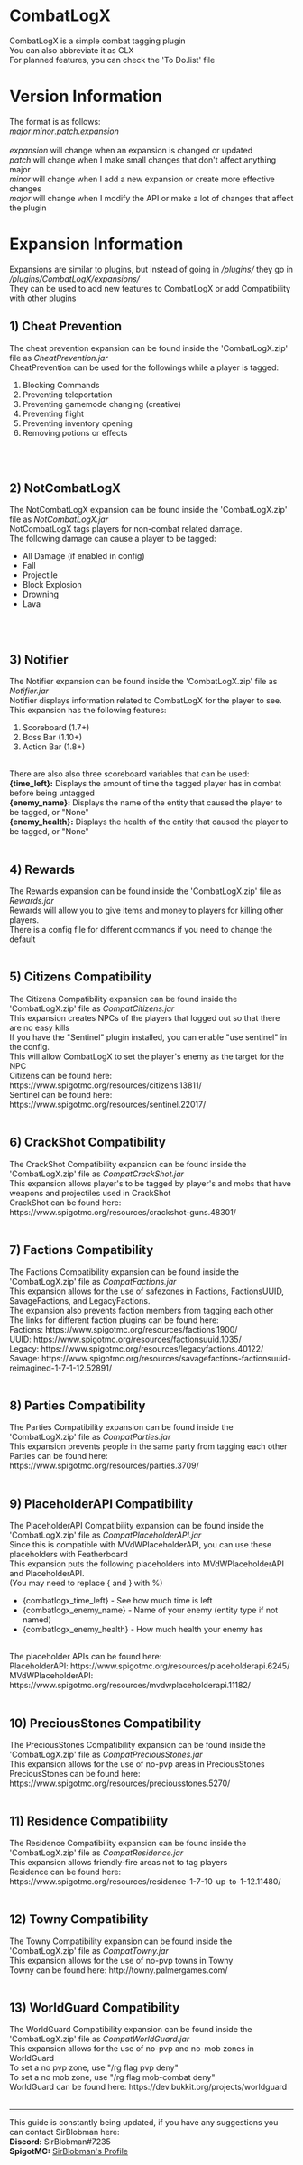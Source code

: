 <h1>CombatLogX</h1>
CombatLogX is a simple combat tagging plugin<br/>
You can also abbreviate it as CLX<br/>
For planned features, you can check the 'To Do.list' file<br/>

<h1>Version Information</h1>
The format is as follows:<br/>
<i>major</i>.<i>minor</i>.<i>patch</i>.<i>expansion</i><br/>
<br/>
<i>expansion</i> will change when an expansion is changed or updated<br/>
<i>patch</i> will change when I make small changes that don't affect anything major<br/>
<i>minor</i> will change when I add a new expansion or create more effective changes<br/>
<i>major</i> will change when I modify the API or make a lot of changes that affect the plugin<br/>

<h1>Expansion Information</h1>
Expansions are similar to plugins, but instead of going in <i>/plugins/</i> they go in <i>/plugins/CombatLogX/expansions/</i><br/>
They can be used to add new features to CombatLogX or add Compatibility with other plugins<br/>

<h2>1) Cheat Prevention</h2>
The cheat prevention expansion can be found inside the 'CombatLogX.zip' file as <i>CheatPrevention.jar</i><br/>
CheatPrevention can be used for the followings while a player is tagged:<br/>
<ol type="1">
  <li>Blocking Commands</li>
  <li>Preventing teleportation</li>
  <li>Preventing gamemode changing (creative)</li>
  <li>Preventing flight</li>
  <li>Preventing inventory opening</li>
  <li>Removing potions or effects</li>
</ol><br/><br/>

<h2>2) NotCombatLogX</h2>
The NotCombatLogX expansion can be found inside the 'CombatLogX.zip' file as <i>NotCombatLogX.jar</i><br/>
NotCombatLogX tags players for non-combat related damage.<br/>
The following damage can cause a player to be tagged:<br/>
<ul>
  <li>All Damage (if enabled in config)</li>
  <li>Fall</li>
  <li>Projectile</li>
  <li>Block Explosion</li>
  <li>Drowning</li>
  <li>Lava</li>
</ul><br/><br/>

<h2>3) Notifier</h2>
The Notifier expansion can be found inside the 'CombatLogX.zip' file as <i>Notifier.jar</i><br/>
Notifier displays information related to CombatLogX for the player to see.<br/>
This expansion has the following features:<br/>
<ol type="1">
  <li>Scoreboard (1.7+)</li>
  <li>Boss Bar (1.10+)</li>
  <li>Action Bar (1.8+)</li>
</ol><br/>
There are also also three scoreboard variables that can be used:<br/>
<b>{time_left}:</b> Displays the amount of time the tagged player has in combat before being untagged<br/>
<b>{enemy_name}:</b> Displays the name of the entity that caused the player to be tagged, or "None"<br/>
<b>{enemy_health}:</b> Displays the health of the entity that caused the player to be tagged, or "None"<br/><br/>

<h2>4) Rewards</h2>
The Rewards expansion can be found inside the 'CombatLogX.zip' file as <i>Rewards.jar</i><br/>
Rewards will allow you to give items and money to players for killing other players.<br/>
There is a config file for different commands if you need to change the default<br/><br/>

<h2>5) Citizens Compatibility</h2>
The Citizens Compatibility expansion can be found inside the 'CombatLogX.zip' file as <i>CompatCitizens.jar</i><br/>
This expansion creates NPCs of the players that logged out so that there are no easy kills<br/>
If you have the "Sentinel" plugin installed, you can enable "use sentinel" in the config.<br/>
This will allow CombatLogX to set the player's enemy as the target for the NPC<br/>
Citizens can be found here: https://www.spigotmc.org/resources/citizens.13811/<br/>
Sentinel can be found here: https://www.spigotmc.org/resources/sentinel.22017/<br/><br/>

<h2>6) CrackShot Compatibility</h2>
The CrackShot Compatibility expansion can be found inside the 'CombatLogX.zip' file as <i>CompatCrackShot.jar</i><br/>
This expansion allows player's to be tagged by player's and mobs that have weapons and projectiles used in CrackShot<br/>
CrackShot can be found here: https://www.spigotmc.org/resources/crackshot-guns.48301/<br/><br/>

<h2>7) Factions Compatibility</h2>
The Factions Compatibility expansion can be found inside the 'CombatLogX.zip' file as <i>CompatFactions.jar</i><br/>
This expansion allows for the use of safezones in Factions, FactionsUUID, SavageFactions, and LegacyFactions.<br/>
The expansion also prevents faction members from tagging each other<br/>
The links for different faction plugins can be found here:<br/>
Factions: https://www.spigotmc.org/resources/factions.1900/<br/>
UUID: https://www.spigotmc.org/resources/factionsuuid.1035/<br/>
Legacy: https://www.spigotmc.org/resources/legacyfactions.40122/<br/>
Savage: https://www.spigotmc.org/resources/savagefactions-factionsuuid-reimagined-1-7-1-12.52891/<br/><br/>

<h2>8) Parties Compatibility</h2>
The Parties Compatibility expansion can be found inside the 'CombatLogX.zip' file as <i>CompatParties.jar</i><br/>
This expansion prevents people in the same party from tagging each other<br/>
Parties can be found here: https://www.spigotmc.org/resources/parties.3709/<br/><br/>

<h2>9) PlaceholderAPI Compatibility</h2>
The PlaceholderAPI Compatibility expansion can be found inside the 'CombatLogX.zip' file as <i>CompatPlaceholderAPI.jar</i><br/>
Since this is compatible with MVdWPlaceholderAPI, you can use these placeholders with Featherboard<br/>
This expansion puts the following placeholders into MVdWPlaceholderAPI and PlaceholderAPI.<br/>
(You may need to replace { and } with %)
<ul>
<li>{combatlogx_time_left} - See how much time is left</li>
<li>{combatlogx_enemy_name} - Name of your enemy (entity type if not named)</li>
<li>{combatlogx_enemy_health} - How much health your enemy has</li>
</ul><br/>
The placeholder APIs can be found here:<br/>
PlaceholderAPI: https://www.spigotmc.org/resources/placeholderapi.6245/<br/>
MVdWPlaceholderAPI: https://www.spigotmc.org/resources/mvdwplaceholderapi.11182/<br/><br/>

<h2>10) PreciousStones Compatibility</h2>
The PreciousStones Compatibility expansion can be found inside the 'CombatLogX.zip' file as <i>CompatPreciousStones.jar</i><br/>
This expansion allows for the use of no-pvp areas in PreciousStones<br/>
PreciousStones can be found here: https://www.spigotmc.org/resources/preciousstones.5270/<br/><br/>

<h2>11) Residence Compatibility</h2>
The Residence Compatibility expansion can be found inside the 'CombatLogX.zip' file as <i>CompatResidence.jar</i><br/>
This expansion allows friendly-fire areas not to tag players<br/>
Residence can be found here: https://www.spigotmc.org/resources/residence-1-7-10-up-to-1-12.11480/<br/><br/>

<h2>12) Towny Compatibility</h2>
The Towny Compatibility expansion can be found inside the 'CombatLogX.zip' file as <i>CompatTowny.jar</i><br/>
This expansion allows for the use of no-pvp towns in Towny<br/>
Towny can be found here: http://towny.palmergames.com/<br/><br/>

<h2>13) WorldGuard Compatibility</h2>
The WorldGuard Compatibility expansion can be found inside the 'CombatLogX.zip' file as <i>CompatWorldGuard.jar</i><br/>
This expansion allows for the use of no-pvp and no-mob zones in WorldGuard<br/>
To set a no pvp zone, use "/rg flag <region> pvp deny"<br/>
To set a no mob zone, use "/rg flag <region> mob-combat deny"<br/>
WorldGuard can be found here: https://dev.bukkit.org/projects/worldguard<br/><br/>


<hr/>
This guide is constantly being updated, if you have any suggestions you can contact SirBlobman here:<br/>
<b>Discord:</b> SirBlobman#7235<br/>
<b>SpigotMC:</b> <a href=https://www.spigotmc.org/members/sirblobman.73161/>SirBlobman's Profile</a><br/>
